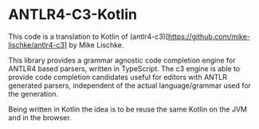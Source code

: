 # ANTLR4-C3-Kotlin

This code is a translation to Kotlin of (antlr4-c3)[https://github.com/mike-lischke/antlr4-c3] by Mike Lischke.

This library provides a grammar agnostic code completion engine for ANTLR4 based parsers, written in TypeScript. The c3 engine is able to provide code completion candidates useful for editors with ANTLR generated parsers, independent of the actual language/grammar used for the generation.

Being written in Kotlin the idea is to be reuse the same Kotlin on the JVM and in the browser.